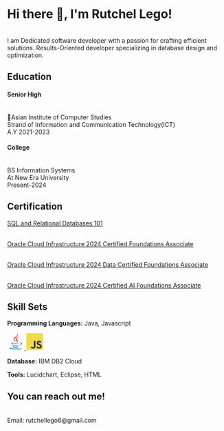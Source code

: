 <h1>Hi there 👋, I'm Rutchel Lego!</h1>
<br>I am Dedicated software developer with a passion for crafting efficient solutions. 
Results-Oriented developer specializing in database design and optimization.

<h2>Education</h2>
<h4>Senior High</h4>
<br>📌Asian Institute of Computer Studies
<br> Strand of Information and Communication Technology(ICT)
<br> A.Y 2021-2023

<h4>College</h4>
<br>BS Information Systems
<br> At New Era University
<br>Present-2024

<h2>Certification</h2>
<a href="https://courses.cognitiveclass.ai/certificates/39fbe1cc00f048649c2334409b135411">SQL and Relational Databases 101</a>

<br><a href="https://catalog-education.oracle.com/ords/certview/sharebadge?id=FD113F58DC4B99F5077AECCA36AE349DA8BC10076F39E0DAB6C1E59A2E7EF6C5&fbclid=IwY2xjawG-kL5leHRuA2FlbQIxMQABHXo4-8j_wV2VRE43QcghjUvFgDylC0MF3WKAI_DQdShTtFkJ7WbsU5h8fw_aem_gKyQvC_K-3AiBCNBCOw4_Q">Oracle Cloud Infrastructure 2024 Certified Foundations Associate</a> 

<br><a href="https://catalog-education.oracle.com/ords/certview/sharebadge?id=FD113F58DC4B99F5077AECCA36AE349DBB768F5EDBA2A6F8B88437B39D81A31C&fbclid=IwY2xjawHADQNleHRuA2FlbQIxMQABHYtmMuhzsUFrUdDzDYA1k-0HcIS3LRIWkTm4whhhhpAEZm26hnDSMUUszw_aem_MSuyEyPGPbTpzJf-iXEH4Q">Oracle Cloud Infrastructure 2024 Data Certified Foundations Associate</a>

<br><a href="https://catalog-education.oracle.com/ords/certview/sharebadge?id=15D581E3F728008C440B58C67FB7232E4553BED37B0DD78266FAB37429DA2CF2&fbclid=IwY2xjawHADWhleHRuA2FlbQIxMQABHU8WQxOolT8rp_yo2cV5AkHjOtuIUU26RYb1vQbYLgeEfYbZlAb91toNTA_aem_AaQTbzGp7E8VXPLLt8X8aQ">Oracle Cloud Infrastructure 2024 Certified AI Foundations Associate</a>



<h2>Skill Sets</h2>
<p><b>Programming Languages:</b> Java, Javascript
<p align="left"> <a href="https://www.java.com" target="_blank" rel="noreferrer"> <img src="https://raw.githubusercontent.com/devicons/devicon/master/icons/java/java-original.svg" alt="java" width="40" height="40"/> </a> <a href="https://developer.mozilla.org/en-US/docs/Web/JavaScript" target="_blank" rel="noreferrer"> <img src="https://raw.githubusercontent.com/devicons/devicon/master/icons/javascript/javascript-original.svg" alt="javascript" width="40" height="40"/> </a> </p>

<p><b>Database:</b> IBM DB2 Cloud
<p><b>Tools:</b> Lucidchart, Eclipse, HTML

<h2>You can reach out me!</h2>
<br>Email: rutchellego6@gmail.com

